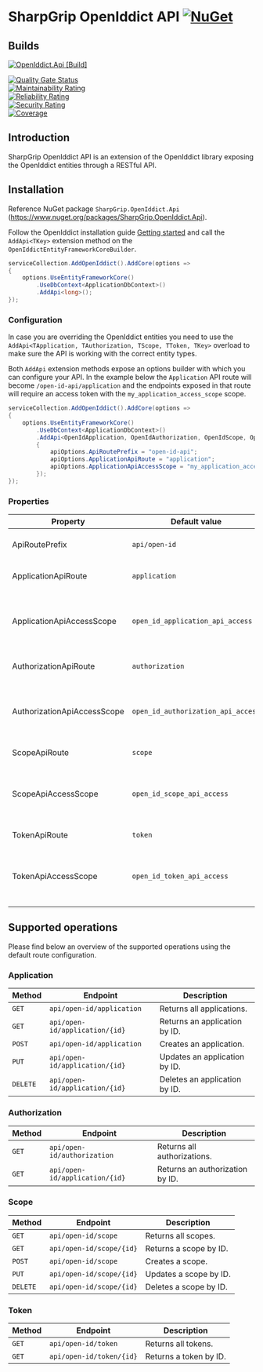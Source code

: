 # SharpGrip OpenIddict API [![NuGet](https://img.shields.io/nuget/v/SharpGrip.OpenIddict.Api)](https://www.nuget.org/packages/SharpGrip.OpenIddict.Api)

## Builds

[![OpenIddict.Api [Build]](https://github.com/SharpGrip/OpenIddict.Api/actions/workflows/Build.yaml/badge.svg)](https://github.com/SharpGrip/OpenIddict.Api/actions/workflows/Build.yaml)

[![Quality Gate Status](https://sonarcloud.io/api/project_badges/measure?project=SharpGrip_OpenIddict.Api&metric=alert_status)](https://sonarcloud.io/summary/overall?id=SharpGrip_OpenIddict.Api) \
[![Maintainability Rating](https://sonarcloud.io/api/project_badges/measure?project=SharpGrip_OpenIddict.Api&metric=sqale_rating)](https://sonarcloud.io/summary/overall?id=SharpGrip_OpenIddict.Api) \
[![Reliability Rating](https://sonarcloud.io/api/project_badges/measure?project=SharpGrip_OpenIddict.Api&metric=reliability_rating)](https://sonarcloud.io/summary/overall?id=SharpGrip_OpenIddict.Api) \
[![Security Rating](https://sonarcloud.io/api/project_badges/measure?project=SharpGrip_OpenIddict.Api&metric=security_rating)](https://sonarcloud.io/summary/overall?id=SharpGrip_OpenIddict.Api) \
[![Coverage](https://sonarcloud.io/api/project_badges/measure?project=SharpGrip_OpenIddict.Api&metric=coverage)](https://sonarcloud.io/summary/overall?id=SharpGrip_OpenIddict.Api)

## Introduction

SharpGrip OpenIddict API is an extension of the OpenIddict library exposing the OpenIddict entities through a RESTful API.

## Installation

Reference NuGet package `SharpGrip.OpenIddict.Api` (https://www.nuget.org/packages/SharpGrip.OpenIddict.Api).

Follow the OpenIddict installation guide [Getting started](https://documentation.openiddict.com/guides/getting-started.html) and call the `AddApi<TKey>` extension method on
the `OpenIddictEntityFrameworkCoreBuilder`.

```csharp
serviceCollection.AddOpenIddict().AddCore(options =>
{
    options.UseEntityFrameworkCore()
        .UseDbContext<ApplicationDbContext>()
        .AddApi<long>();
});
```

### Configuration

In case you are overriding the OpenIddict entities you need to use the `AddApi<TApplication, TAuthorization, TScope, TToken, TKey>` overload to make sure the API is working with the correct entity types.

Both `AddApi` extension methods expose an options builder with which you can configure your API. In the example below the `Application` API route will become `/open-id-api/application` and the endpoints exposed in that route will require an
access token with the `my_application_access_scope` scope.

```csharp
serviceCollection.AddOpenIddict().AddCore(options =>
{
    options.UseEntityFrameworkCore()
        .UseDbContext<ApplicationDbContext>()
        .AddApi<OpenIdApplication, OpenIdAuthorization, OpenIdScope, OpenIdToken, long>(apiOptions =>
        {
            apiOptions.ApiRoutePrefix = "open-id-api";
            apiOptions.ApplicationApiRoute = "application";
            apiOptions.ApplicationApiAccessScope = "my_application_access_scope";
        });
});
```

### Properties

| Property                    | Default value                      | Description                                                      |
|-----------------------------|------------------------------------|------------------------------------------------------------------|
| ApiRoutePrefix              | `api/open-id`                      | The prefix used in all the API routes.                           |
| ApplicationApiRoute         | `application`                      | The `Application` API route.                                     |
| ApplicationApiAccessScope   | `open_id_application_api_access`   | The access scope needed to access the `Application` endpoints.   |
| AuthorizationApiRoute       | `authorization`                    | The `Authorization` API route.                                   |
| AuthorizationApiAccessScope | `open_id_authorization_api_access` | The access scope needed to access the `Authorization` endpoints. |
| ScopeApiRoute               | `scope`                            | The `Scope` API route.                                           |
| ScopeApiAccessScope         | `open_id_scope_api_access`         | The access scope needed to access the `Scope` endpoints.         |
| TokenApiRoute               | `token`                            | The `Token` API route.                                           |
| TokenApiAccessScope         | `open_id_token_api_access`         | The access scope needed to access the `Token` endpoints.         |

## Supported operations

Please find below an overview of the supported operations using the default route configuration.

### Application

| Method   | Endpoint                       | Description                   |
|----------|--------------------------------|-------------------------------|
| `GET`    | `api/open-id/application`      | Returns all applications.     |
| `GET`    | `api/open-id/application/{id}` | Returns an application by ID. |
| `POST`   | `api/open-id/application`      | Creates an application.       |
| `PUT`    | `api/open-id/application/{id}` | Updates an application by ID. |
| `DELETE` | `api/open-id/application/{id}` | Deletes an application by ID. |

### Authorization

| Method | Endpoint                       | Description                     |
|--------|--------------------------------|---------------------------------|
| `GET`  | `api/open-id/authorization`    | Returns all authorizations.     |
| `GET`  | `api/open-id/application/{id}` | Returns an authorization by ID. |

### Scope

| Method   | Endpoint                 | Description            |
|----------|--------------------------|------------------------|
| `GET`    | `api/open-id/scope`      | Returns all scopes.    |
| `GET`    | `api/open-id/scope/{id}` | Returns a scope by ID. |
| `POST`   | `api/open-id/scope`      | Creates a scope.       |
| `PUT`    | `api/open-id/scope/{id}` | Updates a scope by ID. |
| `DELETE` | `api/open-id/scope/{id}` | Deletes a scope by ID. |

### Token

| Method | Endpoint                 | Description            |
|--------|--------------------------|------------------------|
| `GET`  | `api/open-id/token`      | Returns all tokens.    |
| `GET`  | `api/open-id/token/{id}` | Returns a token by ID. |

